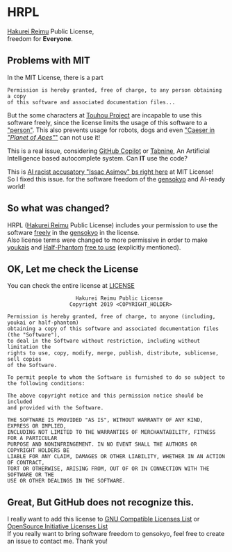 # HRPL
[Hakurei Reimu](https://en.touhouwiki.net/wiki/Reimu_Hakurei) Public License,  
freedom for **Everyone**.

## Problems with MIT
In the MIT License, there is a part  
```
Permission is hereby granted, free of charge, to any person obtaining a copy
of this software and associated documentation files...
```  
But the some characters at [Touhou Project](https://en.wikipedia.org/wiki/Touhou_Project) are incapable to use this software freely, 
since the license limits the usage of this software to a ["person"](https://en.wikipedia.org/wiki/Homo_sapiens). This also prevents usage for robots, dogs and even ["Caeser in *"Planet of Apes"*"](https://en.wikipedia.org/wiki/Caesar_(Planet_of_the_Apes)) can not use it!  
  
This is a real issue, considering [GitHub Copilot](https://copilot.github.com) or [Tabnine](https://www.tabnine.com), An Artificial Intelligence based autocomplete system. Can **IT** use the code?  
  
This is [AI racist accusatory "Issac Asimov" bs right here](https://youtu.be/YGb0Mn6Ltns) at MIT License!  
So I fixed this issue. for the software freedom of the [gensokyo](https://en.touhouwiki.net/wiki/Gensokyo) and AI-ready world!  

## So what was changed?
HRPL ([Hakurei Reimu](https://en.touhouwiki.net/wiki/Reimu_Hakurei) Public License) includes your permission to use the software [freely](https://www.fsf.org/) in the [gensokyo](https://en.touhouwiki.net/wiki/Gensokyo) in the license.  
Also license terms were changed to more permissive in order to make [youkais](https://en.touhouwiki.net/wiki/Youkai) and [ Half-Phantom](https://en.touhouwiki.net/wiki/Phantom#Half-human_Half-phantom) [free to use](https://fsf.org) (explicitly mentioned).   

## OK, Let me check the License
You can check the entire license at [LICENSE](LICENSE)
```
                      Hakurei Reimu Public License
                    Copyright 2019 <COPYRIGHT_HOLDER>

Permission is hereby granted, free of charge, to anyone (including, youkai or half-phantom)
obtaining a copy of this software and associated documentation files (the "Software"),
to deal in the Software without restriction, including without limitation the
rights to use, copy, modify, merge, publish, distribute, sublicense, sell copies
of the Software.

To permit people to whom the Software is furnished to do so subject to
the following conditions:

The above copyright notice and this permission notice should be included
and provided with the Software. 

THE SOFTWARE IS PROVIDED "AS IS", WITHOUT WARRANTY OF ANY KIND, EXPRESS OR IMPLIED,
INCLUDING NOT LIMITED TO THE WARRANTIES OF MERCHANTABILITY, FITNESS FOR A PARTICULAR
PURPOSE AND NONINFRINGEMENT. IN NO EVENT SHALL THE AUTHORS OR COPYRIGHT HOLDERS BE
LIABLE FOR ANY CLAIM, DAMAGES OR OTHER LIABILITY, WHETHER IN AN ACTION OF CONTRACT,
TORT OR OTHERWISE, ARISING FROM, OUT OF OR IN CONNECTION WITH THE SOFTWARE OR THE
USE OR OTHER DEALINGS IN THE SOFTWARE.
```

## Great, But GitHub does not recognize this.
I really want to add this license to [GNU Compatible Licenses List](https://gnu.org/licenses/) or [OpenSource Initiative Licenses List](https://opensource.org/licenses/alphabetical)   
If you really want to bring software freedom to gensokyo, feel free to create an issue to contact me. Thank you!

